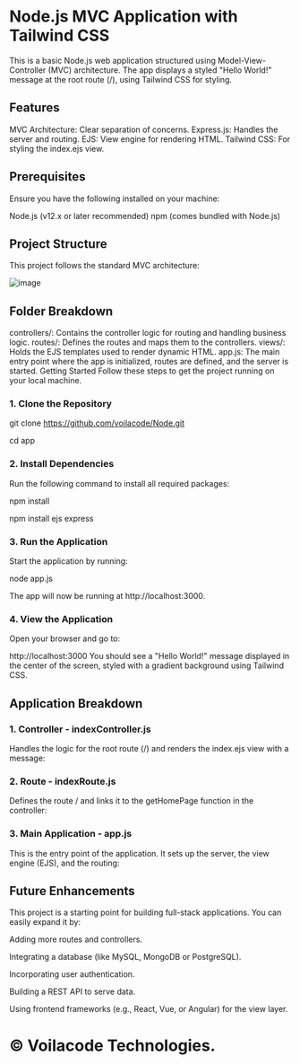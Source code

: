 # **Node.js MVC Application with Tailwind CSS**

This is a basic Node.js web application structured using Model-View-Controller (MVC) architecture. The app displays a styled "Hello World!" message at the root route (/), using Tailwind CSS for styling.

## **Features**

MVC Architecture: Clear separation of concerns.
Express.js: Handles the server and routing.
EJS: View engine for rendering HTML.
Tailwind CSS: For styling the index.ejs view.

## **Prerequisites**

Ensure you have the following installed on your machine:

Node.js (v12.x or later recommended)
npm (comes bundled with Node.js)

## **Project Structure**

This project follows the standard MVC architecture:

![image](https://github.com/user-attachments/assets/1b16f1b1-9a7f-434d-8a62-9f3768e54022)


## **Folder Breakdown**

controllers/: Contains the controller logic for routing and handling business logic.
routes/: Defines the routes and maps them to the controllers.
views/: Holds the EJS templates used to render dynamic HTML.
app.js: The main entry point where the app is initialized, routes are defined, and the server is started.
Getting Started
Follow these steps to get the project running on your local machine.

### **1. Clone the Repository**
git clone https://github.com/voilacode/Node.git

cd app

### **2. Install Dependencies**
Run the following command to install all required packages:

npm install

npm install ejs express

### **3. Run the Application**
Start the application by running:

node app.js

The app will now be running at http://localhost:3000.

### **4. View the Application**
Open your browser and go to:

http://localhost:3000
You should see a "Hello World!" message displayed in the center of the screen, styled with a gradient background using Tailwind CSS.

## **Application Breakdown**

### 1. Controller - indexController.js
Handles the logic for the root route (/) and renders the index.ejs view with a message:

### 2. Route - indexRoute.js
Defines the route / and links it to the getHomePage function in the controller:

### 3. Main Application - app.js
This is the entry point of the application. It sets up the server, the view engine (EJS), and the routing:

## **Future Enhancements**

This project is a starting point for building full-stack applications. You can easily expand it by:

Adding more routes and controllers.

Integrating a database (like MySQL, MongoDB or PostgreSQL).

Incorporating user authentication.

Building a REST API to serve data.

Using frontend frameworks (e.g., React, Vue, or Angular) for the view layer.

# &copy; Voilacode Technologies.
